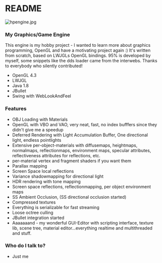 # README #
![hpengine.jpg](https://bitbucket.org/repo/qR4Kpr/images/1523602627-hpengine.jpg)

### My Graphics/Game Engine ###

This engine is my hobby project - I wanted to learn more about graphics programming, OpenGL and have a motivating project again :) It's written from scratch, based on LWJGLs OpenGL bindings. 95% is developed by myself, some snippets like the dds loader came from the interwebs. Thanks to everybody who silently contributed!

* OpenGL 4.3
* LWJGL
* Java 1.8
* JBullet
* Swing with WebLookAndFeel

### Features ###

* OBJ Loading with Materials
* OpenGL with VBO and VAO, very neat, fast, no index bufffers since they didn't give me a speedup
* Deferred Rendering with Light Accumulation Buffer, One directional light, endless pointlights
* Extensive per-object-materials with diffusemaps, heightmaps, normalmaps, reflectionmaps, environment maps, specular attributes, reflectiveness attributes for reflections, etc.
* per-material vertex and fragment shaders if you want them
* Parallax mapping
* Screen Space local reflections
* Variance shadowmapping for directional light
* HDR rendering with tone mapping
* Screen space reflections, reflectionmapping, per object environment maps
* SS Ambient Occlusion, (SS directional occlusion started)
* Compressed textures
* Everything is serializable for fast streaming
* Loose octree culling
* JBullet integration started
* Aaaaaaand - my wonderful GUI-Editor with scripting interface, texture lib, scene tree, material editor...everything realtime and multithreaded and stuff.


### Who do I talk to? ###

* Just me